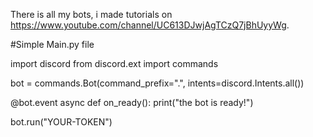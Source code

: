 There is all my bots, i made tutorials
on https://www.youtube.com/channel/UC613DJwjAgTCzQ7jBhUyyWg.

#Simple Main.py file

import discord
from discord.ext import commands

bot = commands.Bot(command_prefix=".", intents=discord.Intents.all())

@bot.event
async def on_ready():
    print("the bot is ready!")

bot.run("YOUR-TOKEN")
